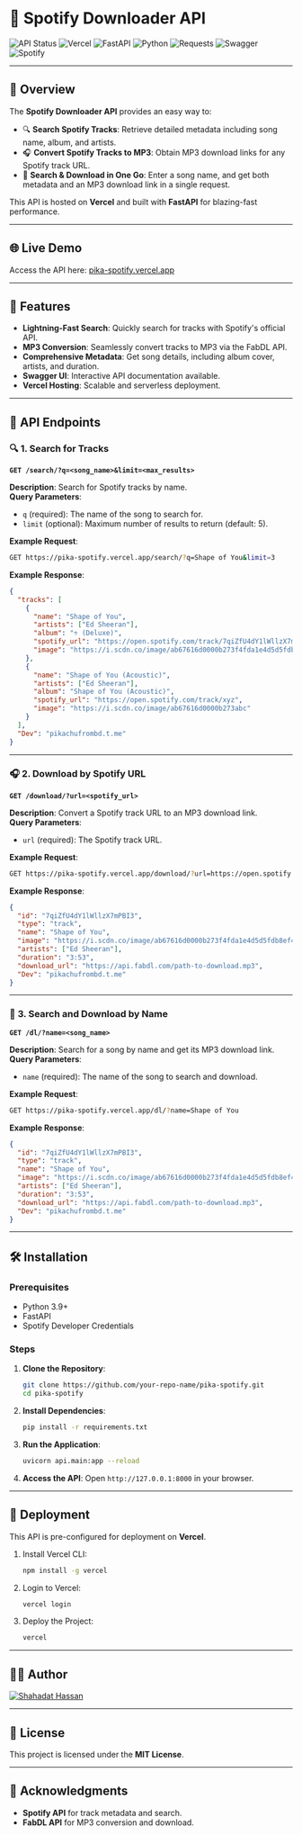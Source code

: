 
# 🎵 Spotify Downloader API

![API Status](https://img.shields.io/badge/Status-Live-brightgreen?style=for-the-badge)
![Vercel](https://img.shields.io/badge/Hosted_on-Vercel-black?style=for-the-badge&logo=vercel)
![FastAPI](https://img.shields.io/badge/Built_with-FastAPI-blue?style=for-the-badge&logo=fastapi)
![Python](https://img.shields.io/badge/Language-Python-yellow?style=for-the-badge&logo=python)
![Requests](https://img.shields.io/badge/Library-Requests-orange?style=for-the-badge)
![Swagger](https://img.shields.io/badge/Docs-Swagger-green?style=for-the-badge&logo=swagger)
![Spotify](https://img.shields.io/badge/Powered_by-Spotify_API-lightgreen?style=for-the-badge&logo=spotify)

---

## 🎯 **Overview**

The **Spotify Downloader API** provides an easy way to:
- 🔍 **Search Spotify Tracks**: Retrieve detailed metadata including song name, album, and artists.
- 🎧 **Convert Spotify Tracks to MP3**: Obtain MP3 download links for any Spotify track URL.
- 🎼 **Search & Download in One Go**: Enter a song name, and get both metadata and an MP3 download link in a single request.

This API is hosted on **Vercel** and built with **FastAPI** for blazing-fast performance.

---

## 🌐 **Live Demo**
Access the API here: [pika-spotify.vercel.app](https://pika-spotify.vercel.app/)

---

## 🚀 **Features**

- **Lightning-Fast Search**: Quickly search for tracks with Spotify's official API.
- **MP3 Conversion**: Seamlessly convert tracks to MP3 via the FabDL API.
- **Comprehensive Metadata**: Get song details, including album cover, artists, and duration.
- **Swagger UI**: Interactive API documentation available.
- **Vercel Hosting**: Scalable and serverless deployment.

---

## 📖 **API Endpoints**

### 🔍 **1. Search for Tracks**
**`GET /search/?q=<song_name>&limit=<max_results>`**

**Description**: Search for Spotify tracks by name.  
**Query Parameters**:
- `q` (required): The name of the song to search for.
- `limit` (optional): Maximum number of results to return (default: 5).

**Example Request**:
```bash
GET https://pika-spotify.vercel.app/search/?q=Shape of You&limit=3
```

**Example Response**:
```json
{
  "tracks": [
    {
      "name": "Shape of You",
      "artists": ["Ed Sheeran"],
      "album": "÷ (Deluxe)",
      "spotify_url": "https://open.spotify.com/track/7qiZfU4dY1lWllzX7mPBI3",
      "image": "https://i.scdn.co/image/ab67616d0000b273f4fda1e4d5d5fdb8ef4b6ee6"
    },
    {
      "name": "Shape of You (Acoustic)",
      "artists": ["Ed Sheeran"],
      "album": "Shape of You (Acoustic)",
      "spotify_url": "https://open.spotify.com/track/xyz",
      "image": "https://i.scdn.co/image/ab67616d0000b273abc"
    }
  ],
  "Dev": "pikachufrombd.t.me"
}
```

---

### 🎧 **2. Download by Spotify URL**
**`GET /download/?url=<spotify_url>`**

**Description**: Convert a Spotify track URL to an MP3 download link.  
**Query Parameters**:
- `url` (required): The Spotify track URL.

**Example Request**:
```bash
GET https://pika-spotify.vercel.app/download/?url=https://open.spotify.com/track/7qiZfU4dY1lWllzX7mPBI3
```

**Example Response**:
```json
{
  "id": "7qiZfU4dY1lWllzX7mPBI3",
  "type": "track",
  "name": "Shape of You",
  "image": "https://i.scdn.co/image/ab67616d0000b273f4fda1e4d5d5fdb8ef4b6ee6",
  "artists": ["Ed Sheeran"],
  "duration": "3:53",
  "download_url": "https://api.fabdl.com/path-to-download.mp3",
  "Dev": "pikachufrombd.t.me"
}
```

---

### 🎼 **3. Search and Download by Name**
**`GET /dl/?name=<song_name>`**

**Description**: Search for a song by name and get its MP3 download link.  
**Query Parameters**:
- `name` (required): The name of the song to search and download.

**Example Request**:
```bash
GET https://pika-spotify.vercel.app/dl/?name=Shape of You
```

**Example Response**:
```json
{
  "id": "7qiZfU4dY1lWllzX7mPBI3",
  "type": "track",
  "name": "Shape of You",
  "image": "https://i.scdn.co/image/ab67616d0000b273f4fda1e4d5d5fdb8ef4b6ee6",
  "artists": ["Ed Sheeran"],
  "duration": "3:53",
  "download_url": "https://api.fabdl.com/path-to-download.mp3",
  "Dev": "pikachufrombd.t.me"
}
```

---

## 🛠️ **Installation**

### Prerequisites
- Python 3.9+
- FastAPI
- Spotify Developer Credentials

### Steps
1. **Clone the Repository**:
   ```bash
   git clone https://github.com/your-repo-name/pika-spotify.git
   cd pika-spotify
   ```

2. **Install Dependencies**:
   ```bash
   pip install -r requirements.txt
   ```

3. **Run the Application**:
   ```bash
   uvicorn api.main:app --reload
   ```

4. **Access the API**:
   Open `http://127.0.0.1:8000` in your browser.

---

## 🚀 **Deployment**

This API is pre-configured for deployment on **Vercel**.

1. Install Vercel CLI:
   ```bash
   npm install -g vercel
   ```

2. Login to Vercel:
   ```bash
   vercel login
   ```

3. Deploy the Project:
   ```bash
   vercel
   ```

---

## 👨‍💻 **Author**

[![Shahadat Hassan](https://img.shields.io/badge/Telegram-Shahadat_Hassan-blue?style=for-the-badge&logo=telegram)](https://pikachufrombd.t.me)

---

## 📜 **License**

This project is licensed under the **MIT License**.

---

## 🌟 **Acknowledgments**
- **Spotify API** for track metadata and search.
- **FabDL API** for MP3 conversion and download.
